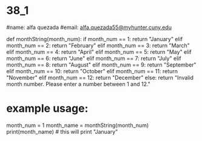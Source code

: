 # 38_1
#name: alfa quezada
#email: alfa.quezada55@myhunter.cuny.edu

def monthString(month_num):
    if month_num == 1:
        return "January"
    elif month_num == 2:
        return "February"
    elif month_num == 3:
        return "March"
    elif month_num == 4:
        return "April"
    elif month_num == 5:
        return "May"
    elif month_num == 6:
        return "June"
    elif month_num == 7:
        return "July"
    elif month_num == 8:
        return "August"
    elif month_num == 9:
        return "September"
    elif month_num == 10:
        return "October"
    elif month_num == 11:
        return "November"
    elif month_num == 12:
        return "December"
    else:
        return "Invalid month number. Please enter a number between 1 and 12."

# example usage:
month_num = 1
month_name = monthString(month_num)
print(month_name)  # this will print "January"
